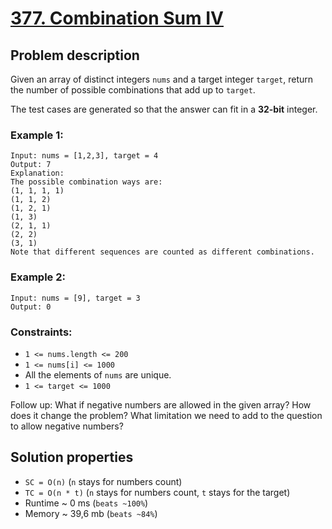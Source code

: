 # [377. Combination Sum IV](https://leetcode.com/problems/combination-sum-iv/description)

## Problem description

Given an array of distinct integers `nums` and a target integer `target`, return the number of possible combinations that add up to `target`.

The test cases are generated so that the answer can fit in a **32-bit** integer.



### Example 1:
```
Input: nums = [1,2,3], target = 4
Output: 7
Explanation:
The possible combination ways are:
(1, 1, 1, 1)
(1, 1, 2)
(1, 2, 1)
(1, 3)
(2, 1, 1)
(2, 2)
(3, 1)
Note that different sequences are counted as different combinations.
```
### Example 2:
```
Input: nums = [9], target = 3
Output: 0
```

### Constraints:

* `1 <= nums.length <= 200`
* `1 <= nums[i] <= 1000`
* All the elements of `nums` are unique.
* `1 <= target <= 1000`


Follow up: What if negative numbers are allowed in the given array? How does it change the problem? What limitation we need to add to the question to allow negative numbers?

## Solution properties

* `SC = O(n)` (`n` stays for numbers count)
* `TC = O(n * t)` (`n` stays for numbers count, `t` stays for the target)
* Runtime ~ 0 ms (`beats ~100%`)
* Memory ~ 39,6 mb (`beats ~84%`)